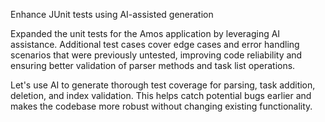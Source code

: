 Enhance JUnit tests using AI-assisted generation

Expanded the unit tests for the Amos application by leveraging AI assistance.
Additional test cases cover edge cases and error handling scenarios that were
previously untested, improving code reliability and ensuring better validation
of parser methods and task list operations.

Let's use AI to generate thorough test coverage for parsing, task addition,
deletion, and index validation. This helps catch potential bugs earlier and
makes the codebase more robust without changing existing functionality.
